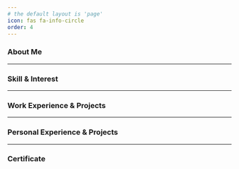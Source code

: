 ```yaml
---
# the default layout is 'page'
icon: fas fa-info-circle
order: 4
---
```


### About Me  
---  
### Skill & Interest  

---  
### Work Experience & Projects  

---  
### Personal Experience & Projects  

---  
### Certificate  
